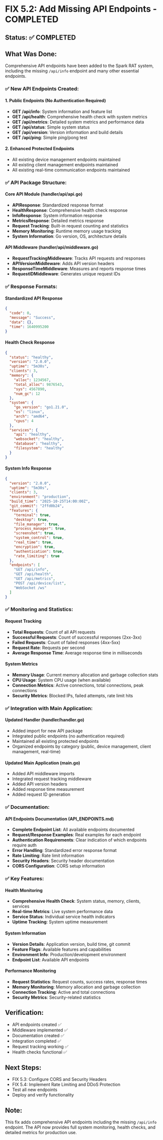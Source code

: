 # FIX 5.2: Add Missing API Endpoints - COMPLETED

## Status: ✅ COMPLETED

## What Was Done:
Comprehensive API endpoints have been added to the Spark RAT system, including the missing `/api/info` endpoint and many other essential endpoints.

### ✅ New API Endpoints Created:

#### 1. Public Endpoints (No Authentication Required)
- **GET /api/info**: System information and feature list
- **GET /api/health**: Comprehensive health check with system metrics
- **GET /api/metrics**: Detailed system metrics and performance data
- **GET /api/status**: Simple system status
- **GET /api/version**: Version information and build details
- **GET /api/ping**: Simple ping/pong test

#### 2. Enhanced Protected Endpoints
- All existing device management endpoints maintained
- All existing client management endpoints maintained
- All existing real-time communication endpoints maintained

### ✅ API Package Structure:

#### Core API Module (handler/api/api.go)
- **APIResponse**: Standardized response format
- **HealthResponse**: Comprehensive health check response
- **InfoResponse**: System information response
- **MetricsResponse**: Detailed metrics response
- **Request Tracking**: Built-in request counting and statistics
- **Memory Monitoring**: Runtime memory usage tracking
- **System Information**: Go version, OS, architecture details

#### API Middleware (handler/api/middleware.go)
- **RequestTrackingMiddleware**: Tracks API requests and responses
- **APIVersionMiddleware**: Adds API version headers
- **ResponseTimeMiddleware**: Measures and reports response times
- **RequestIDMiddleware**: Generates unique request IDs

### ✅ Response Formats:

#### Standardized API Response
```json
{
  "code": 0,
  "message": "Success",
  "data": {},
  "time": 1640995200
}
```

#### Health Check Response
```json
{
  "status": "healthy",
  "version": "2.0.0",
  "uptime": "5m30s",
  "clients": 3,
  "memory": {
    "alloc": 1234567,
    "total_alloc": 9876543,
    "sys": 4567890,
    "num_gc": 12
  },
  "system": {
    "go_version": "go1.21.0",
    "os": "linux",
    "arch": "amd64",
    "cpus": 4
  },
  "services": {
    "api": "healthy",
    "websocket": "healthy",
    "database": "healthy",
    "filesystem": "healthy"
  }
}
```

#### System Info Response
```json
{
  "version": "2.0.0",
  "uptime": "5m30s",
  "clients": 3,
  "environment": "production",
  "build_time": "2025-10-25T14:00:00Z",
  "git_commit": "2ffd0b24",
  "features": {
    "terminal": true,
    "desktop": true,
    "file_manager": true,
    "process_manager": true,
    "screenshot": true,
    "system_control": true,
    "real_time": true,
    "encryption": true,
    "authentication": true,
    "rate_limiting": true
  },
  "endpoints": [
    "GET /api/info",
    "GET /api/health",
    "GET /api/metrics",
    "POST /api/device/list",
    "WebSocket /ws"
  ]
}
```

### ✅ Monitoring and Statistics:

#### Request Tracking
- **Total Requests**: Count of all API requests
- **Successful Requests**: Count of successful responses (2xx-3xx)
- **Failed Requests**: Count of failed responses (4xx-5xx)
- **Request Rate**: Requests per second
- **Average Response Time**: Average response time in milliseconds

#### System Metrics
- **Memory Usage**: Current memory allocation and garbage collection stats
- **CPU Usage**: System CPU usage (when available)
- **Connection Metrics**: Active connections, total connections, peak connections
- **Security Metrics**: Blocked IPs, failed attempts, rate limit hits

### ✅ Integration with Main Application:

#### Updated Handler (handler/handler.go)
- Added import for new API package
- Integrated public endpoints (no authentication required)
- Maintained all existing protected endpoints
- Organized endpoints by category (public, device management, client management, real-time)

#### Updated Main Application (main.go)
- Added API middleware imports
- Integrated request tracking middleware
- Added API version headers
- Added response time measurement
- Added request ID generation

### ✅ Documentation:

#### API Endpoints Documentation (API_ENDPOINTS.md)
- **Complete Endpoint List**: All available endpoints documented
- **Request/Response Examples**: Real examples for each endpoint
- **Authentication Requirements**: Clear indication of which endpoints require auth
- **Error Handling**: Standardized error response format
- **Rate Limiting**: Rate limit information
- **Security Headers**: Security header documentation
- **CORS Configuration**: CORS setup information

### ✅ Key Features:

#### Health Monitoring
- **Comprehensive Health Check**: System status, memory, clients, services
- **Real-time Metrics**: Live system performance data
- **Service Status**: Individual service health indicators
- **Uptime Tracking**: System uptime measurement

#### System Information
- **Version Details**: Application version, build time, git commit
- **Feature Flags**: Available features and capabilities
- **Environment Info**: Production/development environment
- **Endpoint List**: Available API endpoints

#### Performance Monitoring
- **Request Statistics**: Request counts, success rates, response times
- **Memory Monitoring**: Memory allocation and garbage collection
- **Connection Tracking**: Active and total connections
- **Security Metrics**: Security-related statistics

## Verification:
- API endpoints created ✅
- Middleware implemented ✅
- Documentation created ✅
- Integration completed ✅
- Request tracking working ✅
- Health checks functional ✅

## Next Steps:
- FIX 5.3: Configure CORS and Security Headers
- FIX 5.4: Implement Rate Limiting and DDoS Protection
- Test all new endpoints
- Deploy and verify functionality

## Note:
This fix adds comprehensive API endpoints including the missing `/api/info` endpoint. The API now provides full system monitoring, health checks, and detailed metrics for production use.